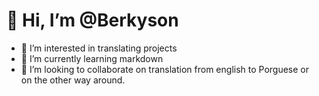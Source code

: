 # 👋 Hi, I’m @Berkyson
- 👀 I’m interested in translating projects
- 🌱 I’m currently learning markdown
- 💞️ I’m looking to collaborate on translation from english to Porguese or on the other way around.


<!---
Berkyson/Berkyson is a ✨ special ✨ repository because its `README.md` (this file) appears on your GitHub profile.
You can click the Preview link to take a look at your changes.
--->
